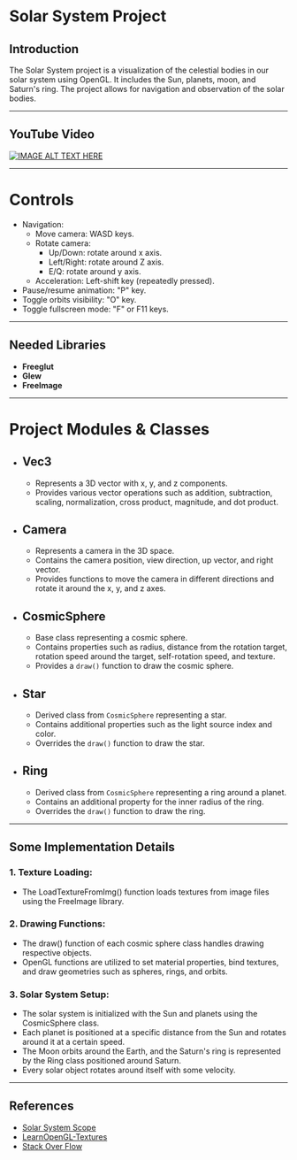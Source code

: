 # Solar System Project

## Introduction
The Solar System project is a visualization of the celestial bodies in our solar system using OpenGL. It includes the Sun, planets, moon, and Saturn's ring. The project allows for navigation and observation of the solar bodies.

-------------------
## YouTube Video
[![IMAGE ALT TEXT HERE](https://img.youtube.com/vi/EmEFZJJ1SzM/0.jpg)](https://www.youtube.com/watch?v=EmEFZJJ1SzM)

--------------
# Controls
- Navigation:
    - Move camera: WASD keys.
    - Rotate camera:
        - Up/Down: rotate around x axis.
        - Left/Right: rotate around Z axis.
        - E/Q: rotate around y axis.
    - Acceleration: Left-shift key (repeatedly pressed).
- Pause/resume animation: "P" key.
- Toggle orbits visibility: "O" key.
- Toggle fullscreen mode: "F" or F11 keys.
---------------

## Needed Libraries 

- **Freeglut**
- **Glew**
- **FreeImage**
---------------

# Project Modules & Classes

- ## Vec3
  - Represents a 3D vector with x, y, and z components.
  - Provides various vector operations such as addition, subtraction, scaling, normalization, cross product, magnitude, and dot product.

- ## Camera
  - Represents a camera in the 3D space.
  - Contains the camera position, view direction, up vector, and right vector.
  - Provides functions to move the camera in different directions and rotate it around the x, y, and z axes.

- ## CosmicSphere
  - Base class representing a cosmic sphere.
  - Contains properties such as radius, distance from the rotation target, rotation speed around the target, self-rotation speed, and texture.
  - Provides a `draw()` function to draw the cosmic sphere.

- ## Star
  - Derived class from `CosmicSphere` representing a star.
  - Contains additional properties such as the light source index and color.
  - Overrides the `draw()` function to draw the star.

- ## Ring
  - Derived class from `CosmicSphere` representing a ring around a planet.
  - Contains an additional property for the inner radius of the ring.
  - Overrides the `draw()` function to draw the ring.

----------------
## Some Implementation Details

### 1. Texture Loading:
  - The LoadTextureFromImg() function loads textures from image files using the FreeImage library.

### 2. Drawing Functions:
  - The draw() function of each cosmic sphere class handles drawing respective objects.
  - OpenGL functions are utilized to set material properties, bind textures, and draw geometries such as spheres, rings, and orbits.

### 3. Solar System Setup:
  - The solar system is initialized with the Sun and planets using the CosmicSphere class.
  - Each planet is positioned at a specific distance from the Sun and rotates around it at a certain speed.
  - The Moon orbits around the Earth, and the Saturn's ring is represented by the Ring class positioned around Saturn.
  - Every solar object rotates around itself with some velocity.
----------------
## References

- [Solar System Scope](https://www.solarsystemscope.com/textures/)
- [LearnOpenGL-Textures](https://learnopengl.com/Getting-started/Textures)
- [Stack Over Flow](https://stackoverflow.com/questions/17125843/how-do-i-load-textures-to-opengl-using-freeimage-library)

